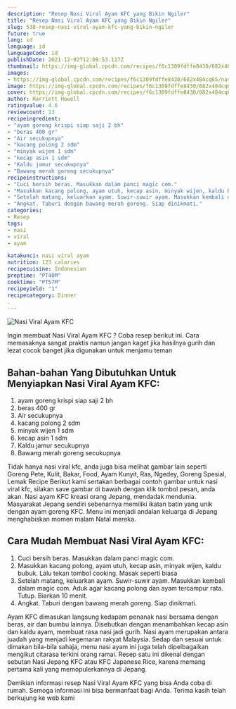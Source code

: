 ```yaml
---
description: "Resep Nasi Viral Ayam KFC yang Bikin Ngiler"
title: "Resep Nasi Viral Ayam KFC yang Bikin Ngiler"
slug: 538-resep-nasi-viral-ayam-kfc-yang-bikin-ngiler
future: true
lang: id
language: id
languageCode: id
publishDate: 2021-12-02T12:09:53.117Z 
thumbnail: https://img-global.cpcdn.com/recipes/f6c1309fdffe8430/682x484cq65/nasi-viral-ayam-kfc-foto-resep-utama.png
images:
- https://img-global.cpcdn.com/recipes/f6c1309fdffe8430/682x484cq65/nasi-viral-ayam-kfc-foto-resep-utama.png
image: https://img-global.cpcdn.com/recipes/f6c1309fdffe8430/682x484cq65/nasi-viral-ayam-kfc-foto-resep-utama.png
cover: https://img-global.cpcdn.com/recipes/f6c1309fdffe8430/682x484cq65/nasi-viral-ayam-kfc-foto-resep-utama.png
author: Harriett Howell
ratingvalue: 4.6
reviewcount: 13
recipeingredient:
- "ayam goreng krispi siap saji 2 bh"
- "beras 400 gr"
- "Air secukupnya"
- "kacang polong 2 sdm"
- "minyak wijen 1 sdm"
- "kecap asin 1 sdm"
- "Kaldu jamur secukupnya"
- "Bawang merah goreng secukupnya"
recipeinstructions:
- "Cuci bersih beras. Masukkan dalam panci magic com."
- "Masukkan kacang polong, ayam utuh, kecap asin, minyak wijen, kaldu bubuk. Lalu tekan tombol cooking. Masak seperti biasa"
- "Setelah matang, keluarkan ayam. Suwir-suwir ayam. Masukkan kembali dalam magic com. Aduk agar kacang polong dan ayam tercampur rata. Tutup. Biarkan 10 menit."
- "Angkat. Taburi dengan bawang merah goreng. Siap dinikmati."
categories:
- Resep
tags:
- nasi
- viral
- ayam

katakunci: nasi viral ayam 
nutrition: 123 calories
recipecuisine: Indonesian
preptime: "PT40M"
cooktime: "PT57M"
recipeyield: "1"
recipecategory: Dinner
. 
---
```



![Nasi Viral Ayam KFC](https://img-global.cpcdn.com/recipes/f6c1309fdffe8430/682x484cq65/nasi-viral-ayam-kfc-foto-resep-utama.png)

Ingin membuat Nasi Viral Ayam KFC ? Coba resep berikut ini. Cara memasaknya sangat praktis namun jangan kaget jika hasilnya gurih dan lezat cocok banget jika digunakan untuk menjamu teman

<!--inarticleads1-->

## Bahan-bahan Yang Dibutuhkan Untuk Menyiapkan Nasi Viral Ayam KFC:

1. ayam goreng krispi siap saji 2 bh
1. beras 400 gr
1. Air secukupnya
1. kacang polong 2 sdm
1. minyak wijen 1 sdm
1. kecap asin 1 sdm
1. Kaldu jamur secukupnya
1. Bawang merah goreng secukupnya

Tidak hanya nasi viral kfc, anda juga bisa melihat gambar lain seperti Goreng Pete, Kulit, Bakar, Food, Ayam Kunyit, Ras, Ngedey, Goreng Spesial, Lemak Recipe Berikut kami sertakan berbagai contoh gambar untuk nasi viral kfc, silakan save gambar di bawah dengan klik tombol pesan, anda akan. Nasi ayam KFC kreasi orang Jepang, mendadak mendunia. Masyarakat Jepang sendiri sebenarnya memiliki ikatan batin yang unik dengan ayam goreng KFC. Menu ini menjadi andalan keluarga di Jepang menghabiskan momen malam Natal mereka. 

<!--inarticleads2-->

## Cara Mudah Membuat Nasi Viral Ayam KFC:

1. Cuci bersih beras. Masukkan dalam panci magic com.
1. Masukkan kacang polong, ayam utuh, kecap asin, minyak wijen, kaldu bubuk. Lalu tekan tombol cooking. Masak seperti biasa
1. Setelah matang, keluarkan ayam. Suwir-suwir ayam. Masukkan kembali dalam magic com. Aduk agar kacang polong dan ayam tercampur rata. Tutup. Biarkan 10 menit.
1. Angkat. Taburi dengan bawang merah goreng. Siap dinikmati.


Ayam KFC dimasukan langsung kedapam penanak nasi bersama dengan beras, air dan bumbu lainnya. Disebutkan dengan menambahkan kecap asin dan kaldu ayam, membuat rasa nasi jadi gurih. Nasi ayam merupakan antara juadah yang menjadi kegemaran rakyat Malaysia. Sedap dan sesuai untuk dimakan bila-bila sahaja, menu nasi ayam ini juga telah dipelbagaikan mengikut citarasa terkini orang ramai. Resep satu ini dikenal dengan sebutan Nasi Jepang KFC atau KFC Japanese Rice, karena memang pertama kali yang memopulerkannya di Jepang. 

Demikian informasi  resep Nasi Viral Ayam KFC   yang bisa Anda coba di rumah. Semoga informasi ini bisa bermanfaat bagi Anda. Terima kasih telah berkujung ke web kami
